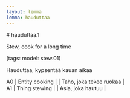 ```yaml
---
layout: lemma
lemma: hauduttaa
---
```


<div class="sense">
# <span class="sensename">hauduttaa.1</span>

<span class="description">Stew, cook for a long time</span>

(tags: model: stew.01)

<span class="description">Hauduttaa, kypsentää kauan aikaa</span>

A0 | Entity cooking |   | Taho, joka tekee ruokaa |  
A1 | Thing stewing |   | Asia, joka hautuu |  

</div>

